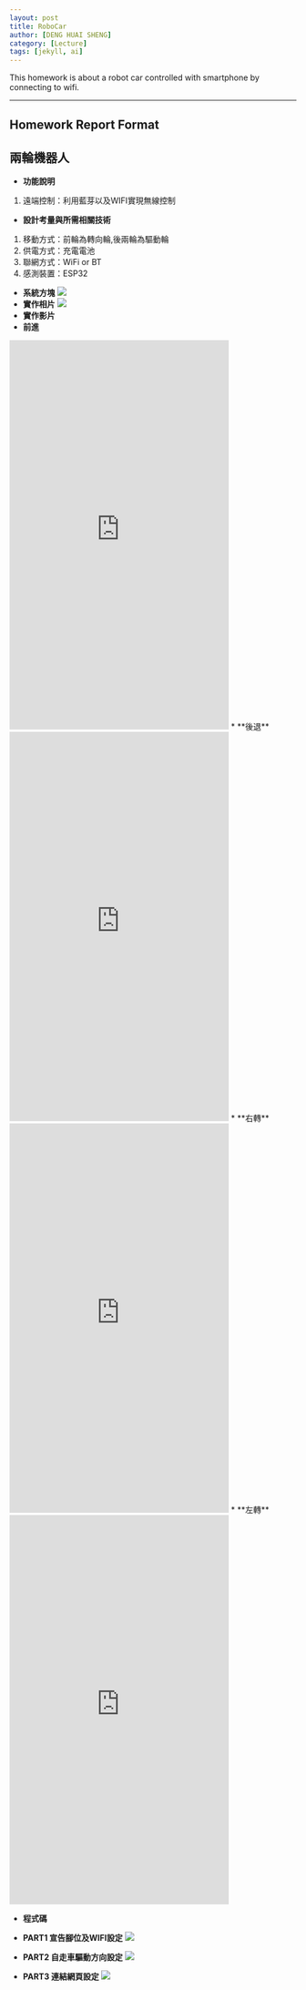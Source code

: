 ```yaml
---
layout: post
title: RoboCar
author: [DENG HUAI SHENG]
category: [Lecture]
tags: [jekyll, ai]
---
```


This homework is about a robot car controlled with smartphone by connecting to wifi.

---
## Homework Report Format
## 兩輪機器人
* **功能說明**
1. 遠端控制：利用藍芽以及WIFI實現無線控制
* **設計考量與所需相關技術**
1. 移動方式：前輪為轉向輪,後兩輪為驅動輪
2. 供電方式：充電電池
3. 聯網方式：WiFi or BT
4. 感測裝置：ESP32
* **系統方塊**
![](https://github.com/DENG0616/MCU-project/blob/main/images/123.png?raw=true)
* **實作相片**
![](https://github.com/DENG0616/MCU-project/blob/main/images/20230423_234431.jpg?raw=true)
* **實作影片**
* **前進**
<iframe width="385" height="684" src="https://www.youtube.com/embed/vw0Oo5jidaM" title="forwork" frameborder="0" allow="accelerometer; autoplay; clipboard-write; encrypted-media; gyroscope; picture-in-picture; web-share" allowfullscreen></iframe>
* **後退**
<iframe width="385" height="684" src="https://www.youtube.com/embed/sw4PZcQTnek" title="back" frameborder="0" allow="accelerometer; autoplay; clipboard-write; encrypted-media; gyroscope; picture-in-picture; web-share" allowfullscreen></iframe>
* **右轉**
<iframe width="385" height="684" src="https://www.youtube.com/embed/fDQ0pliakaQ" title="right" frameborder="0" allow="accelerometer; autoplay; clipboard-write; encrypted-media; gyroscope; picture-in-picture; web-share" allowfullscreen></iframe>
* **左轉**
<iframe width="385" height="684" src="https://www.youtube.com/embed/8leGL-gKyak" title="left" frameborder="0" allow="accelerometer; autoplay; clipboard-write; encrypted-media; gyroscope; picture-in-picture; web-share" allowfullscreen></iframe>

* **程式碼**
* **PART1 宣告腳位及WIFI設定**
![](https://github.com/DENG0616/MCU-project/blob/main/images/PART1.png?raw=true)

* **PART2 自走車驅動方向設定**
![](https://github.com/DENG0616/MCU-project/blob/main/images/PART2.png?raw=true)

* **PART3 連結網頁設定**
![](https://github.com/DENG0616/MCU-project/blob/main/images/PART3.png?raw=true)
